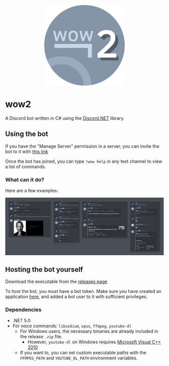 <p align="center"><img src="res/about/wow2.png"></p>

# wow2
A Discord bot written in C# using the [Discord.NET](https://github.com/discord-net/Discord.Net) library.

## Using the bot
If you have the "Manage Server" permission in a server, you can invite the bot to it with [this link](https://discord.com/oauth2/authorize?client_id=818156344594792451&permissions=8&scope=bot)

Once the bot has joined, you can type `!wow help` in any text channel to view a list of commands.

### What can it do?
Here are a few examples:

<img src="res/about/examples.png">

## Hosting the bot yourself
Download the executable from the [releases page](https://github.com/rednir/wow2/releases/)

To host the bot, you must have a bot token. Make sure you have created an application [here](https://discord.com/developers/applications), and added a bot user to it with sufficient privileges.

### Dependencies
- .NET 5.0
- For voice commands: `libsodium`, `opus`, `ffmpeg`, `youtube-dl`
	- For Windows users, the necessary binaries are already included in the release `.zip` file.
		- However, `youtube-dl` on Windows requires [Microsoft Visual C++ 2010](https://www.microsoft.com/en-US/download/details.aspx?id=5555)
	- If you want to, you can set custom executable paths with the `FFMPEG_PATH` and `YOUTUBE_DL_PATH` environment variables.
